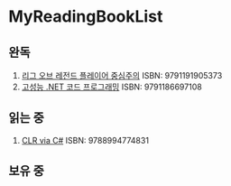 # MyReadingBookList

## 완독

1. [리그 오브 레전드 플레이어 중심주의](https://www.aladin.co.kr/shop/wproduct.aspx?ItemId=323999437) ISBN: 9791191905373
2. [고성능 .NET 코드 프로그래밍](https://www.aladin.co.kr/shop/wproduct.aspx?ItemId=75388863) ISBN: 9791186697108

## 읽는 중

1. [CLR via C#](https://www.aladin.co.kr/shop/wproduct.aspx?ItemId=49012922) ISBN: 9788994774831

## 보유 중
